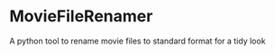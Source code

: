 MovieFileRenamer
================

A python tool to rename movie files to standard format for a tidy look
